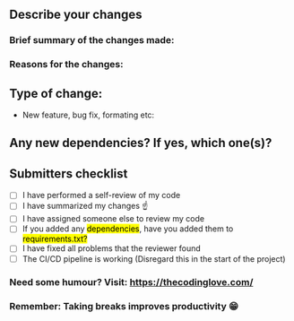 ## Describe your changes
### Brief summary of the changes made:

### Reasons for the changes:

## Type of change:
* New feature, bug fix, formating etc:

## Any new dependencies? If yes, which one(s)?

## Submitters checklist
- [ ] I have performed a self-review of my code
- [ ] I have summarized my changes :point_up:
- [ ] I have assigned someone else to review my code
- [ ] If you added any <mark>dependencies</mark>, have you added them to <mark>requirements.txt<mark>?
- [ ] I have fixed all problems that the reviewer found
- [ ] The CI/CD pipeline is working (Disregard this in the start of the project)

### Need some humour? Visit: https://thecodinglove.com/
### Remember: Taking breaks improves productivity :grin:
